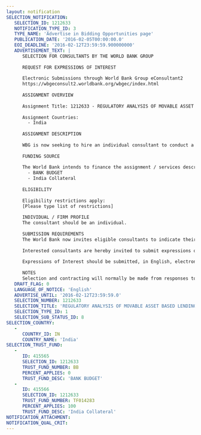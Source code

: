 ```yaml
---
layout: notification
SELECTION_NOTIFICATION: 
   SELECTION_ID: 1212633
   NOTIFICATION_TYPE_ID: 3
   TYPE_NAME: 'Advertise in Bidding Opportunities page'
   PUBLICATION_DATE: '2016-02-05T00:00:00.0'
   EOI_DEADLINE: '2016-02-12T23:59:59.900000000'
   ADVERTISEMENT_TEXT: |
      SELECTION FOR CONSULTANTS BY THE WORLD BANK GROUP
      
      REQUEST FOR EXPRESSIONS OF INTEREST
      
      Electronic Submissions through World Bank Group eConsultant2
      https://wbgeconsult2.worldbank.org/wbgec/index.html
      
      ASSIGNMENT OVERVIEW
      
      Assignment Title: 1212633 - REGULATORY ANALYSIS OF MOVABLE ASSET BASED LENDING NORMS IN INDIA
      
      Assignment Countries:
        - India
      
      ASSIGNMENT DESCRIPTION
      
      WBG is now seeking to hire an individual consultant to conduct a brief regulatory analysis for internal WBG/IFC use of movable asset based lending norms in India. The key objective of the assignment is to look at various cases in other countries and international benchmarks to understand and explain the context within which such certain regulation exist and provide recommendations on what policies may need to be revised within the existing regulatory guidelines.
      
      FUNDING SOURCE
      
      The World Bank intends to finance the assignment / services described below under the following trust fund(s):
        - BANK BUDGET
        - India Collateral
      
      ELIGIBILITY
      
      Eligibility restrictions apply:
      [Please type list of restrictions]
      
      INDIVIDUAL / FIRM PROFILE
      The consultant should be an individual. 
      
      SUBMISSION REQUIREMENTS
      The World Bank now invites eligible consultants to indicate their interest in providing the services.  Interested consultants must provide information indicating that they are qualified to perform the services (brochures, description of similar assignments, experience in similar conditions, availability of appropriate skills among staff, etc.).  Please note that the total size of all attachments should be less than 5MB.  
      
      Interested consultants are hereby invited to submit expressions of interest.
      
      Expressions of Interest should be submitted, in English, electronically through World Bank Group eConsultant2 (https://wbgeconsult2.worldbank.org/wbgec/index.html)
      
      NOTES
      Selection and contracting will normally be made from responses to this notification.  The consultant will be selected from a shortlist, subject to availability of funding.
   DRAFT_FLAG: 0
   LANGUAGE_OF_NOTICE: 'English'
   ADVERTISE_UNTIL: '2016-02-12T23:59:59.0'
   SELECTION_NUMBER: 1212633
   SELECTION_TITLE: 'REGULATORY ANALYSIS OF MOVABLE ASSET BASED LENDING NORMS IN INDIA'
   SELECTION_TYPE_ID: 1
   SELECTION_SUB_STATUS_ID: 8
SELECTION_COUNTRY: 
   - 
      COUNTRY_ID: IN
      COUNTRY_NAME: 'India'
SELECTION_TRUST_FUND: 
   - 
      ID: 415565
      SELECTION_ID: 1212633
      TRUST_FUND_NUMBER: BB
      PERCENT_APPLIES: 0
      TRUST_FUND_DESC: 'BANK BUDGET'
   - 
      ID: 415566
      SELECTION_ID: 1212633
      TRUST_FUND_NUMBER: TF014283
      PERCENT_APPLIES: 100
      TRUST_FUND_DESC: 'India Collateral'
NOTIFICATION_ATTACHMENT: 
NOTIFICATION_QUAL_CRIT: 
---
```

